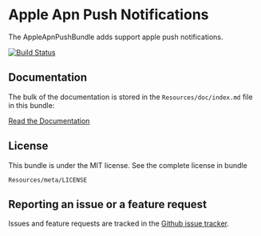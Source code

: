 Apple Apn Push Notifications
============================

The AppleApnPushBundle adds support apple push notifications.

[![Build Status](https://travis-ci.org/ZhukV/AppleApnPushBundle.png?branch=master)](https://travis-ci.org/ZhukV/AppleApnPushBundle)

Documentation
-------------

The bulk of the documentation is stored in the `Resources/doc/index.md`
file in this bundle:

[Read the Documentation](https://github.com/ZhukV/AppleApnPushBundle/blob/master/Resources/doc/index.md)

License
-------

This bundle is under the MIT license. See the complete license in bundle

```
Resources/meta/LICENSE
```

Reporting an issue or a feature request
---------------------------------------

Issues and feature requests are tracked in the [Github issue tracker](https://github.com/ZhukV/AppleApnPushBundle/issues).
